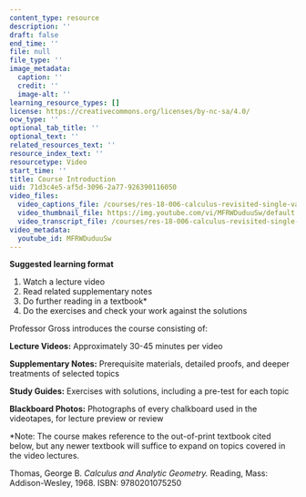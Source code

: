 ```yaml
---
content_type: resource
description: ''
draft: false
end_time: ''
file: null
file_type: ''
image_metadata:
  caption: ''
  credit: ''
  image-alt: ''
learning_resource_types: []
license: https://creativecommons.org/licenses/by-nc-sa/4.0/
ocw_type: ''
optional_tab_title: ''
optional_text: ''
related_resources_text: ''
resource_index_text: ''
resourcetype: Video
start_time: ''
title: Course Introduction
uid: 71d3c4e5-af5d-3096-2a77-926390116050
video_files:
  video_captions_file: /courses/res-18-006-calculus-revisited-single-variable-calculus-fall-2010/8b7b8985010a520fb475ede509564c97_MFRWDuduuSw.vtt
  video_thumbnail_file: https://img.youtube.com/vi/MFRWDuduuSw/default.jpg
  video_transcript_file: /courses/res-18-006-calculus-revisited-single-variable-calculus-fall-2010/1015cef092c424bfeaa02d4a7e61d9e4_MFRWDuduuSw.pdf
video_metadata:
  youtube_id: MFRWDuduuSw
---
```

**Suggested learning format**

1.  Watch a lecture video
2.  Read related supplementary notes
3.  Do further reading in a textbook\*
4.  Do the exercises and check your work against the solutions

Professor Gross introduces the course consisting of:

**Lecture Videos:** Approximately 30-45 minutes per video

**Supplementary Notes:** Prerequisite materials, detailed proofs, and deeper treatments of selected topics

**Study Guides:** Exercises with solutions, including a pre-test for each topic

**Blackboard Photos:** Photographs of every chalkboard used in the videotapes, for lecture preview or review

\*Note: The course makes reference to the out-of-print textbook cited below, but any newer textbook will suffice to expand on topics covered in the video lectures. 

Thomas, George B. _Calculus and Analytic Geometry._ Reading, Mass: Addison-Wesley, 1968. ISBN: 9780201075250




